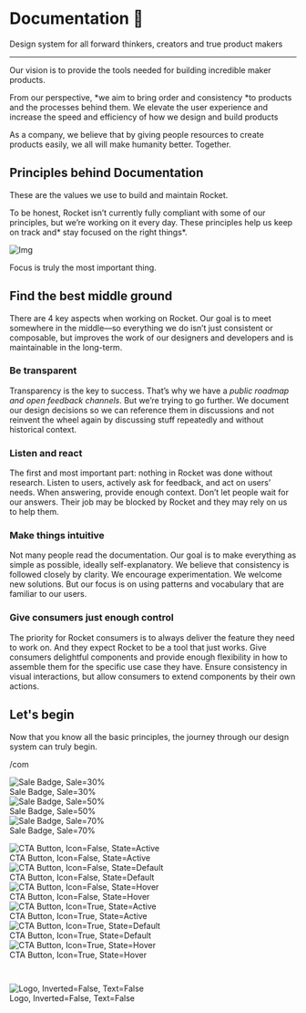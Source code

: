 
# Documentation 🚀

Design system for all forward thinkers, creators and true product makers

---

Our vision is to provide the tools needed for building incredible maker products.

From our perspective, *we aim to bring order and consistency *to products and the processes behind them. We elevate the user experience and increase the speed and efficiency of how we design and build products

As a company, we believe that by giving people resources to create products easily, we all will make humanity better. Together.

## Principles behind Documentation

These are the values we use to build and maintain Rocket.

To be honest, Rocket isn’t currently fully compliant with some of our principles, but we’re working on it every day. These principles help us keep on track and* stay focused on the right things*.

![Img](https://studio-assets.supernova.io/design-systems/14533/9289758a-6300-472a-bbc6-a57098081abf.jpeg?Expires=1990828800&Policy=eyJTdGF0ZW1lbnQiOlt7IlJlc291cmNlIjoiaHR0cHM6Ly9zdHVkaW8tYXNzZXRzLnN1cGVybm92YS5pby9kZXNpZ24tc3lzdGVtcy8xNDUzMy85Mjg5NzU4YS02MzAwLTQ3MmEtYmJjNi1hNTcwOTgwODFhYmYuanBlZyIsIkNvbmRpdGlvbiI6eyJEYXRlTGVzc1RoYW4iOnsiQVdTOkVwb2NoVGltZSI6MTk5MDgyODgwMH19fV19&Signature=E9DL6D-ZtS~4qaH18y5tnHC4gtpQUzZb85NmDFMuezn~MaWHPSumzBv6tXkxGqSgGyKh~9FaYnbfHkcJhU~4F~jdbuY70gbRxUpvnBtyCpz8o0mci-d2A9WoIZ3RGl11izD3c2WMfUaKhSaFlUw8cTGP-9vrqeUi58O2P4zYT9eAeyvOIFzQXgIgljhxiB9mIVU5a4j1vDL8ntJpagEZukKRskOgMrrB4LNQ-nRsvXFF7W5C5EkdoZPZf4jFxcQu2Yj6M9-bqNBXubYMsYYhEXqvqUOAnYVaE59E5PSSe43HKv2gp1ajSJ3ttHtTtCITO8Vyfh1FoTl03Z18ki8iZg__&Key-Pair-Id=APKAJGK34LCCAUR7N6LA)

Focus is truly the most important thing.

## Find the best middle ground

There are 4 key aspects when working on Rocket. Our goal is to meet somewhere in the middle—so everything we do isn’t just consistent or composable, but improves the work of our designers and developers and is maintainable in the long-term.

### Be transparent

Transparency is the key to success. That’s why we have a *public roadmap and open feedback channels*. But we’re trying to go further. We document our design decisions so we can reference them in discussions and not reinvent the wheel again by discussing stuff repeatedly and without historical context.

### Listen and react

The first and most important part: nothing in Rocket was done without research. Listen to users, actively ask for feedback, and act on users’ needs. When answering, provide enough context. Don’t let people wait for our answers. Their job may be blocked by Rocket and they may rely on us to help them.

### Make things intuitive

Not many people read the documentation. Our goal is to make everything as simple as possible, ideally self-explanatory. We believe that consistency is followed closely by clarity. We encourage experimentation. We welcome new solutions. But our focus is on using patterns and vocabulary that are familiar to our users.

### Give consumers just enough control

The priority for Rocket consumers is to always deliver the feature they need to work on. And they expect Rocket to be a tool that just works. Give consumers delightful components and provide enough flexibility in how to assemble them for the specific use case they have. Ensure consistency in visual interactions, but allow consumers to extend components by their own actions.

## Let's begin

Now that you know all the basic principles, the journey through our design system can truly begin.

/com

  
![Sale Badge, Sale=30%](https://studio-assets.supernova.io/design-systems/14533/e232dc4e-e530-489d-99e1-042721afada8.png?Expires=1990828800&Policy=eyJTdGF0ZW1lbnQiOlt7IlJlc291cmNlIjoiaHR0cHM6Ly9zdHVkaW8tYXNzZXRzLnN1cGVybm92YS5pby9kZXNpZ24tc3lzdGVtcy8xNDUzMy9lMjMyZGM0ZS1lNTMwLTQ4OWQtOTllMS0wNDI3MjFhZmFkYTgucG5nIiwiQ29uZGl0aW9uIjp7IkRhdGVMZXNzVGhhbiI6eyJBV1M6RXBvY2hUaW1lIjoxOTkwODI4ODAwfX19XX0_&Signature=QIE-7clu8r17ULgogdrnBvDDyA2pX~wkfacXPgbfbWlaYUZdwuP6UAVQAlItPLN32ST~PkhBWiSgq4Cf0sYuB3af6qelF0919XiG~5MTRcjmjIiJFOuQfcHYwRXSpf8nZyMTWFrdHtrgbnQJWWn1XcxsgAYuXDtwhZU1rVkAGsi8vBxRgaxi4w3bAzgj6yI651Cr0gBM-TV3e1PY4ZPSlBuI~kK15DIFmnbP2W8Qt8SFR4~4GZxXLWc-ccicYtwfCcCAyVQ0SKoSjTIbvOZp84TMtOVg6NkLsLaI7FsLwRQbSq9yeONrssAAbEZzPSzcMKAZRRRVvy1Rga8sHUrozw__&Key-Pair-Id=APKAJGK34LCCAUR7N6LA)  
Sale Badge, Sale=30%  
![Sale Badge, Sale=50%](https://studio-assets.supernova.io/design-systems/14533/d5991bb4-cfd5-4934-9e25-d637fc097afc.png?Expires=1990828800&Policy=eyJTdGF0ZW1lbnQiOlt7IlJlc291cmNlIjoiaHR0cHM6Ly9zdHVkaW8tYXNzZXRzLnN1cGVybm92YS5pby9kZXNpZ24tc3lzdGVtcy8xNDUzMy9kNTk5MWJiNC1jZmQ1LTQ5MzQtOWUyNS1kNjM3ZmMwOTdhZmMucG5nIiwiQ29uZGl0aW9uIjp7IkRhdGVMZXNzVGhhbiI6eyJBV1M6RXBvY2hUaW1lIjoxOTkwODI4ODAwfX19XX0_&Signature=f0WuLE5Ysgw64pwot~xfqIqFZGCiowwUszdVmYyBqu-HO~J6riE-L4NhrmBQvTw2ucRwf~3IZBwLd8fIddGfMZMtUlENEJPol5H7yDRAsZNd4tSDiKbcWDdm7PJ~Qb1~xM5~KyFfONwBNz1tUgLEUH9~fwX712JvEZYtFu96mVuwZVbLEupTDtV8k0PaATkD5Uek~6VOlfrn3MeUPEh591fgSoo8EYgBuIqBZZAfu1oAmTmKJfSOO5bh-vMaOk2xuyAAPavLj91c9X~4IlzDXDZEvRL5C9yDI6~RfuTXWKbUbjCmwrRPCreEnUAHrCx48HrLCVmw8eyIzKHoPUyNDQ__&Key-Pair-Id=APKAJGK34LCCAUR7N6LA)  
Sale Badge, Sale=50%  
![Sale Badge, Sale=70%](https://studio-assets.supernova.io/design-systems/14533/dfc4dc66-a5ab-47c6-8a1e-854ada7d7a3d.png?Expires=1990828800&Policy=eyJTdGF0ZW1lbnQiOlt7IlJlc291cmNlIjoiaHR0cHM6Ly9zdHVkaW8tYXNzZXRzLnN1cGVybm92YS5pby9kZXNpZ24tc3lzdGVtcy8xNDUzMy9kZmM0ZGM2Ni1hNWFiLTQ3YzYtOGExZS04NTRhZGE3ZDdhM2QucG5nIiwiQ29uZGl0aW9uIjp7IkRhdGVMZXNzVGhhbiI6eyJBV1M6RXBvY2hUaW1lIjoxOTkwODI4ODAwfX19XX0_&Signature=HVXqZtBWg4SYy~7OSGlsTIjSgaCN95eeV2bbxJhNbF6rnQoaRMNlIKWGXZJZHDCOhtUNcoGZOcO2b7qb78Xvb3RrHx4jE6yNsfMA9hulor4EzLaz1TpeygXraYR-t8tq60BobW4os7vsZs-m6zHabmRyDFuKH0TNUV-eU9z4Sj-mXko2Bmx62gG6F8U1-AdtGoppU9cjRJQCPZMB4nGouSicFfLaP62AfwYrHWRc1yksxQFN8BUEp54juvDFay6mA1~YavIvOsP44FhI5WYR3lanyMn71YpHMxqrtQd5brd2k0sqvgIMmQ3NIw1ZrDD3lvoscYAyhNEQjIOTJYa3qg__&Key-Pair-Id=APKAJGK34LCCAUR7N6LA)  
Sale Badge, Sale=70%  


  
![CTA Button, Icon=False, State=Active](https://studio-assets.supernova.io/design-systems/14533/363ee66b-86d7-4e9b-b1c3-a9d64bfa7e6d.png?Expires=1990828800&Policy=eyJTdGF0ZW1lbnQiOlt7IlJlc291cmNlIjoiaHR0cHM6Ly9zdHVkaW8tYXNzZXRzLnN1cGVybm92YS5pby9kZXNpZ24tc3lzdGVtcy8xNDUzMy8zNjNlZTY2Yi04NmQ3LTRlOWItYjFjMy1hOWQ2NGJmYTdlNmQucG5nIiwiQ29uZGl0aW9uIjp7IkRhdGVMZXNzVGhhbiI6eyJBV1M6RXBvY2hUaW1lIjoxOTkwODI4ODAwfX19XX0_&Signature=BkgmkN67BJO~GHZaxkcOjgOGjg9B4fmG4vZ42wvPnBBP~MUeTsbVTyRtsUV-420Oxmn9uggvY7K72Vh4-1h0Y~VbfB49KDxwAMsqR8UpDc1XcUpzSrEiik1FXik8ihjA-9ybFa0jKahxhcaeOdIzP6NjMeRjZjqp91x56qQ7VvjLamqrMSDZSBL61eUCT8kQPWUiC47J6C7CUXIApW0Hk-I2-KcSFp5Z2aK~rage31Z5ZehZhdj8I1s~I863UeEMP3HocZFB6SorPUqcB8Sx5VHGwuMa-N11hQrnXCyjXF~mJEFv4NgU2SogdS15qNSP6qlw2DrSH76tAdx893-g1Q__&Key-Pair-Id=APKAJGK34LCCAUR7N6LA)  
CTA Button, Icon=False, State=Active  
![CTA Button, Icon=False, State=Default](https://studio-assets.supernova.io/design-systems/14533/3d7b50d8-746f-41c7-8f13-a6ad101f8ab8.png?Expires=1990828800&Policy=eyJTdGF0ZW1lbnQiOlt7IlJlc291cmNlIjoiaHR0cHM6Ly9zdHVkaW8tYXNzZXRzLnN1cGVybm92YS5pby9kZXNpZ24tc3lzdGVtcy8xNDUzMy8zZDdiNTBkOC03NDZmLTQxYzctOGYxMy1hNmFkMTAxZjhhYjgucG5nIiwiQ29uZGl0aW9uIjp7IkRhdGVMZXNzVGhhbiI6eyJBV1M6RXBvY2hUaW1lIjoxOTkwODI4ODAwfX19XX0_&Signature=lWm7AA4j1UeT97lx7uxpNMVGJ8sEZuzIdb1FALFiPfp~-GHCVF8YCTbpV7fFXiWQIPP55xobpHkvE3Zd2LoU9wAHtiEBfLL6I1XgYRF7L~lGKt2r7~PppA~csaeoYONvT71KRfKAwFROSSKHJLsp9MujnNj9xO4WY1glZMZ1LFwXbEfDtLEzg-GYByAREh7QWboQXi~qwval4uvbgfXW7x1lL2gqY~opaVhC8jYdcgBYVkBW7g~4SRzjNiLFyNmXQAZyRK5KSlEnV1fNvaof5d2Lqp9f2MdRG~MNxZUhD-hT3ABlVF6HMrCvPe7ebCeYJiWnCThAEkLbGMX6BctwKw__&Key-Pair-Id=APKAJGK34LCCAUR7N6LA)  
CTA Button, Icon=False, State=Default  
![CTA Button, Icon=False, State=Hover](https://studio-assets.supernova.io/design-systems/14533/dc81b28e-5298-4b44-9d02-ad8f6419bc50.png?Expires=1990828800&Policy=eyJTdGF0ZW1lbnQiOlt7IlJlc291cmNlIjoiaHR0cHM6Ly9zdHVkaW8tYXNzZXRzLnN1cGVybm92YS5pby9kZXNpZ24tc3lzdGVtcy8xNDUzMy9kYzgxYjI4ZS01Mjk4LTRiNDQtOWQwMi1hZDhmNjQxOWJjNTAucG5nIiwiQ29uZGl0aW9uIjp7IkRhdGVMZXNzVGhhbiI6eyJBV1M6RXBvY2hUaW1lIjoxOTkwODI4ODAwfX19XX0_&Signature=kieGFC8rlbDzlBnwVySZAZUXyVDmgmRcIkHihjRU~pmpkzmYUUADjOzjb0-pUlOZdxJekCMVuLvNUHUJjqb5pc7-bHCYn~O2eAN5B1seSoy7r67EN4AborRvgJphzgLkXTb9jKFOurZ3lGC0QvFUU-aWU65zPX2L7xy-ry~yTWngd7TEujLouqmlG7lXhKgnn~rf2Y8VSNmJebxCSFNtOVlOqKZBgWZmKdTA64nDQ9fCF7N6CirEN2Bo5CcT2Y7eUO7vyX6GJbgzmMehYQj2PMacf~PxkRw~WYLAaNaTooE3drzjLWtqjOMd11Hz10F5lhZ6OnIff5XzPHHIRU~LpQ__&Key-Pair-Id=APKAJGK34LCCAUR7N6LA)  
CTA Button, Icon=False, State=Hover  
![CTA Button, Icon=True, State=Active](https://studio-assets.supernova.io/design-systems/14533/d5cfa4b7-7102-42cb-8488-1a0911f87a93.png?Expires=1990828800&Policy=eyJTdGF0ZW1lbnQiOlt7IlJlc291cmNlIjoiaHR0cHM6Ly9zdHVkaW8tYXNzZXRzLnN1cGVybm92YS5pby9kZXNpZ24tc3lzdGVtcy8xNDUzMy9kNWNmYTRiNy03MTAyLTQyY2ItODQ4OC0xYTA5MTFmODdhOTMucG5nIiwiQ29uZGl0aW9uIjp7IkRhdGVMZXNzVGhhbiI6eyJBV1M6RXBvY2hUaW1lIjoxOTkwODI4ODAwfX19XX0_&Signature=bAZO3e2Iuc~J-NT8njixGyFhk~I-FL5nGrXXeRTqjEyhGpd3xc4fdv5Jo0CZsQqi6s-ZoUipoR1Qll~15C-UrPJVusw6bk8TEzcSU-dZUSxHW2X97Y6FAx6hWu-RBGHJ6jMZQJCPJjgghKTCGette2SO4e4pUXAbp8pc3aU3YBW40EYwEXCMpw2QZFRib5NOaiWmrJBYRqRHvoVmoxiU8pLHzuBjkQoEROoZzNU4UR4EN4IN5YxLxAiSD4z1FGv~zZkBHPCEfdusH-HyAYiG2w-ywqkUp02HBIuAjYPSLIXp8go2aj9eDLsRiARqB3ErWbREFo4uu3VGxeztzSqmJA__&Key-Pair-Id=APKAJGK34LCCAUR7N6LA)  
CTA Button, Icon=True, State=Active  
![CTA Button, Icon=True, State=Default](https://studio-assets.supernova.io/design-systems/14533/a6e7fc60-8e50-4e83-9321-f7a807432b51.png?Expires=1990828800&Policy=eyJTdGF0ZW1lbnQiOlt7IlJlc291cmNlIjoiaHR0cHM6Ly9zdHVkaW8tYXNzZXRzLnN1cGVybm92YS5pby9kZXNpZ24tc3lzdGVtcy8xNDUzMy9hNmU3ZmM2MC04ZTUwLTRlODMtOTMyMS1mN2E4MDc0MzJiNTEucG5nIiwiQ29uZGl0aW9uIjp7IkRhdGVMZXNzVGhhbiI6eyJBV1M6RXBvY2hUaW1lIjoxOTkwODI4ODAwfX19XX0_&Signature=VhL1WXzxJmugiook9vtbAsHA9Dv7LT6wTwVJx25AYoeVz5DL-dXC899acyMfVQnme3IWiSjPRPooaYQcaugZMiBGrNElCDeEZfTE0AscXODX9njHUKWrLg7SpD8Efda8F17AejPkq~6YrvoV0oUZ6hglQLk0ABfah0H2t~X7QklUZ8SCCgHHCetWpH4NIWfExlJo8qmDYwRV8hGBtUR84GGXzgTkFmItYgpfAidwhidbnbXTPoS0MQEEYVurvFhbsfXRl-nsEQ9-Tdw-reAyjAFL4RTCfSHVljMZdnr53y0~dafFUa4--QmcV0p9nDE-xMGWtJ3f9MaDHQEqlEyH3g__&Key-Pair-Id=APKAJGK34LCCAUR7N6LA)  
CTA Button, Icon=True, State=Default  
![CTA Button, Icon=True, State=Hover](https://studio-assets.supernova.io/design-systems/14533/7d653d60-4490-49b8-bfd4-1c0e2dc73466.png?Expires=1990828800&Policy=eyJTdGF0ZW1lbnQiOlt7IlJlc291cmNlIjoiaHR0cHM6Ly9zdHVkaW8tYXNzZXRzLnN1cGVybm92YS5pby9kZXNpZ24tc3lzdGVtcy8xNDUzMy83ZDY1M2Q2MC00NDkwLTQ5YjgtYmZkNC0xYzBlMmRjNzM0NjYucG5nIiwiQ29uZGl0aW9uIjp7IkRhdGVMZXNzVGhhbiI6eyJBV1M6RXBvY2hUaW1lIjoxOTkwODI4ODAwfX19XX0_&Signature=j1EyFEKqA~sKLmZIBXBXFT0xfdQqG78laYK0m4f3oGNU3~fmNg4EOUWRBsK1i-UcElg8~-gRXeyY76EK6yO8wph8fowLMDAfAHq66QKN3t5UflYoT95eScFa53EU~NW8BxH0VymfBN2i6AYEimZmPl7fvMXfM4zm4UFQihe5XJwwjnzjr9EnPVj1BkTf63gRqQEQG-QYQTaxehirzKyMlSXpjtLAhXoZYlCx2co0ODiEWMyysCkDwJ9HMWUK8lki~v9ziCejSI1bafu~HoI9yYEI2BXw4~i54kEDJMHS1T6IWABYaDePGJbaO9z3Y2UY5~-U8ySMPV-1Y15brrZJ9Q__&Key-Pair-Id=APKAJGK34LCCAUR7N6LA)  
CTA Button, Icon=True, State=Hover  


```javascript  
  
```

  
![Logo, Inverted=False, Text=False](https://studio-assets.supernova.io/design-systems/14533/3aaef1ff-b908-42fc-a044-6d09ac435c64.png?Expires=1990828800&Policy=eyJTdGF0ZW1lbnQiOlt7IlJlc291cmNlIjoiaHR0cHM6Ly9zdHVkaW8tYXNzZXRzLnN1cGVybm92YS5pby9kZXNpZ24tc3lzdGVtcy8xNDUzMy8zYWFlZjFmZi1iOTA4LTQyZmMtYTA0NC02ZDA5YWM0MzVjNjQucG5nIiwiQ29uZGl0aW9uIjp7IkRhdGVMZXNzVGhhbiI6eyJBV1M6RXBvY2hUaW1lIjoxOTkwODI4ODAwfX19XX0_&Signature=Clgtl4kjeZQH7tzuL6DwcHongi5obrcmIQV0oDxQoEukZgZPDF0x3JeXakoMx0AlDX6H8glu88HKpUPDC9h-Hw7~TxZG~46a6GnRYcaK5fPYNzl-9g0WkAGsZCNuOgtyLu2~dkQqhkOvyrbblrUHZavL6Ke3JyT4O4LFYRMpXhKZmJtcGgzBn0Zn8qeevx14FI1m~Sux2N5Zdsnty1wn4tMTuakagIL0tezw~UbP9SmLuWtPOplqveowAchxB3GFeJC-uw9KWBNrQyHA0LubgiMHxDuaz~NyaIUkfg05rVWXb~fcDHdbwR0~QILUAbP6RU7tNdCy7ONQQzRUJ1m3tw__&Key-Pair-Id=APKAJGK34LCCAUR7N6LA)  
Logo, Inverted=False, Text=False  


  
  
